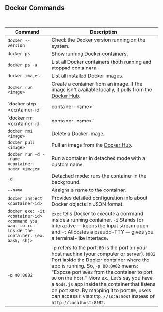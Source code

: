 ## Docker Commands
<br>

| Command | Description |
|--------|-------------|
| `docker --version` | Check the Docker version running on the system. |
| `docker ps` | Show running Docker containers. |
| `docker ps -a` | List all Docker containers (both running and stopped containers.) |
| `docker images` | List all installed Docker images. |
| `docker run <image>` | Create a container from an image. If the image isn't available locally, it pulls from the [Docker Hub](https://hub.docker.com/). |
| `docker stop <container-id | container-name>` | Stop a running container. |
| `docker rm <container-id | container-name>` | Delete a container. |
| `docker rmi <image>` | Delete a Docker image. |
| `docker pull <image>` | Pull an image from the [Docker Hub](https://hub.docker.com/). |
| `docker run -d --name <container-name> <image>` | Run a container in detached mode with a custom name. |
| `-d` | Detached mode: runs the container in the background. |
| `--name` | Assigns a name to the container. |
| `docker inspect <container-id>` | Provides detailed configuration info about Docker objects in JSON format. |
| `docker exec -it <container-id> <command you want to run inside the container. (ex. bash, sh)> ` | ```exec``` tells Docker to execute a command inside a running container. ```-i``` Stands for interactive — keeps the input stream open and  ```-t``` Allocates a pseudo-TTY — gives you a terminal-like interface. |
| ```-p 80:8082``` | ```-p``` refers to the port. ```80``` is the port on your host machine (your computer or server). ```8082``` Port inside the Docker container where the app is running. So, ```-p 80:8082``` means: "Expose port ```8082``` from the container to port ```80``` on the host." More ex., Let’s say you have a ```Node.js``` app inside the container that listens on port ```8082```. By mapping it to port ```80```, users can access it via:```http://localhost``` instead of ```http://localhost:8082```. |






